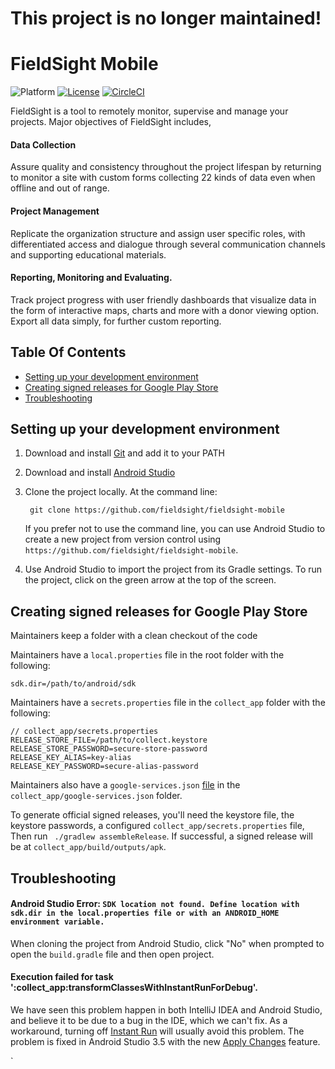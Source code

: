 # This project is no longer maintained!

# FieldSight Mobile 
![Platform](https://img.shields.io/badge/platform-Android-green)
[![License](https://img.shields.io/badge/license-Apache%202.0-blue.svg)](https://opensource.org/licenses/Apache-2.0)
[![CircleCI](https://circleci.com/gh/fieldsight/fieldsight-mobile.svg?style=svg)](https://circleci.com/gh/fieldsight/fieldsight-mobile)


FieldSight is a tool to remotely monitor, supervise and manage your projects. Major objectives of FieldSight includes, 

#### Data Collection
Assure quality and consistency throughout the project lifespan by returning to monitor a site with custom forms collecting 22 kinds of data even when offline and out of range.

#### Project Management
Replicate the organization structure and assign user specific roles, with differentiated access and dialogue through several communication channels and supporting educational materials.

#### Reporting, Monitoring and Evaluating.
Track project progress with user friendly dashboards that visualize data in the form of interactive maps, charts and more with a donor viewing option. Export all data simply, for further custom reporting.

## Table Of Contents
* [Setting up your development environment](#setting-up-your-development-environment)
* [Creating signed releases for Google Play Store](#creating-signed-releases-for-google-play-store)
* [Troubleshooting](#troubleshooting)


## Setting up your development environment
1. Download and install [Git](https://git-scm.com/downloads) and add it to your PATH
1. Download and install [Android Studio](https://developer.android.com/studio/index.html) 
1. Clone the project locally. At the command line:

        git clone https://github.com/fieldsight/fieldsight-mobile

    If you prefer not to use the command line, you can use Android Studio to create a new project from version control using `https://github.com/fieldsight/fieldsight-mobile`.
1. Use Android Studio to import the project from its Gradle settings. To run the project, click on the green arrow at the top of the screen.

## Creating signed releases for Google Play Store
Maintainers keep a folder with a clean checkout of the code

Maintainers have a `local.properties` file in the root folder with the following:
```
sdk.dir=/path/to/android/sdk
```

Maintainers have a `secrets.properties` file in the `collect_app` folder with the following:
```
// collect_app/secrets.properties
RELEASE_STORE_FILE=/path/to/collect.keystore
RELEASE_STORE_PASSWORD=secure-store-password
RELEASE_KEY_ALIAS=key-alias
RELEASE_KEY_PASSWORD=secure-alias-password
```

Maintainers also have a `google-services.json` [file](https://firebase.google.com/docs/android/setup) in the `collect_app/google-services.json` folder.

To generate official signed releases, you'll need the keystore file, the keystore passwords, a configured `collect_app/secrets.properties` file, Then run ` ./gradlew assembleRelease`. If successful, a signed release will be at `collect_app/build/outputs/apk`.


## Troubleshooting

#### Android Studio Error: `SDK location not found. Define location with sdk.dir in the local.properties file or with an ANDROID_HOME environment variable.`
When cloning the project from Android Studio, click "No" when prompted to open the `build.gradle` file and then open project.

#### Execution failed for task ':collect_app:transformClassesWithInstantRunForDebug'.

We have seen this problem happen in both IntelliJ IDEA and Android Studio, and believe it to be due to a bug in the IDE, which we can't fix.  As a workaround, turning off [Instant Run](https://developer.android.com/studio/run/#set-up-ir) will usually avoid this problem. The problem is fixed in Android Studio 3.5 with the new [Apply Changes](https://medium.com/androiddevelopers/android-studio-project-marble-apply-changes-e3048662e8cd) feature.


`


